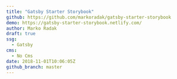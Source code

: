 ```yaml
---
title: "Gatsby Starter Storybook"
github: https://github.com/markoradak/gatsby-starter-storybook
demo: https://gatsby-starter-storybook.netlify.com/
author: Marko Radak
draft: true
ssg:
  - Gatsby
cms:
  - No Cms
date: 2018-11-01T10:06:05Z
github_branch: master
---
```

